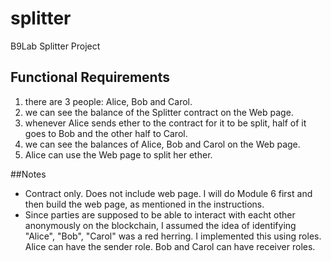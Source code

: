 # splitter
B9Lab Splitter Project

## Functional Requirements
1. there are 3 people: Alice, Bob and Carol.
2. we can see the balance of the Splitter contract on the Web page.
3. whenever Alice sends ether to the contract for it to be split, half of it goes to Bob and the other half to Carol.
4. we can see the balances of Alice, Bob and Carol on the Web page.
5. Alice can use the Web page to split her ether.

##Notes
* Contract only. Does not include web page. I will do Module 6 first and then build the web page, as mentioned in the instructions.
* Since parties are supposed to be able to interact with eacht other anonymously on the blockchain, I assumed the idea of 
  identifying "Alice", "Bob", "Carol" was a red herring. I implemented this using roles. Alice can have the sender role. 
  Bob and Carol can have receiver roles.
